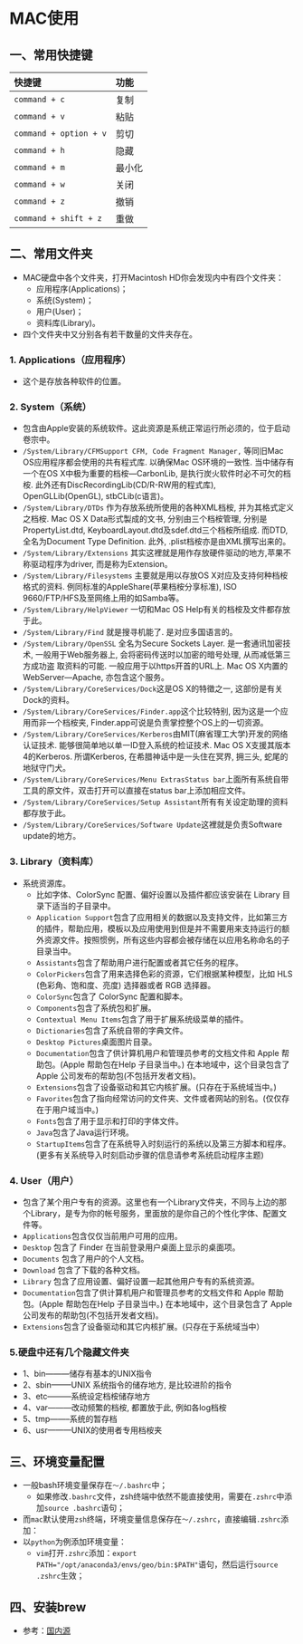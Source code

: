 # MAC使用
## 一、常用快捷键

|快捷键|功能|
|:-- |:-- |
|`command + c` | 复制|
|`command + v`|粘贴 |
|`command + option + v`| 剪切 |
|`command + h`| 隐藏 |
|`command + m `| 最小化 |
|`command + w `| 关闭 |
|`command + z `| 撤销 |
|`command + shift + z `| 重做 |

## 二、常用文件夹
+ MAC硬盘中各个文件夹，打开Macintosh HD你会发现内中有四个文件夹：
  + 应用程序(Applications)；
  + 系统(System)；
  + 用户(User)；
  + 资料库(Library)。
+ 四个文件夹中又分别各有若干数量的文件夹存在。

### 1. Applications（应用程序）
+ 这个是存放各种软件的位置。

### 2. System（系统）
+ 包含由Apple安装的系统软件。这此资源是系统正常运行所必须的，位于启动卷宗中。
+ `/System/Library/CFMSupport CFM, Code Fragment Manager,` 等同旧Mac OS应用程序都会使用的共有程式库. 以确保Mac OS环境的一致性. 当中储存有一个在OS X中极为重要的档桉—CarbonLib, 是执行炭火软件时必不可欠的档桉. 此外还有DiscRecordingLib(CD/R-RW用的程式库), OpenGLLib(OpenGL), stbCLib(c语言)。
+ `/System/Library/DTDs` 作为存放系统所使用的各种XML档桉, 并为其格式定义之档桉. Mac OS X Data形式製成的文书, 分别由三个档桉管理, 分别是PropertyList.dtd, KeyboardLayout.dtd及sdef.dtd三个档桉所组成. 而DTD, 全名为Document Type Definition. 此外, .plist档桉亦是由XML撰写出来的。
+ `/System/Library/Extensions` 其实这裡就是用作存放硬件驱动的地方,苹果不称驱动程序为driver, 而是称为Extension。
+ `/System/Library/Filesystems` 主要就是用以存放OS X对应及支持何种档桉格式的资料. 例同标准的AppleShare(苹果档桉分享标准), ISO 9660/FTP/HFS及至网络上用的如Samba等。
+ `/System/Library/HelpViewer` 一切和Mac OS Help有关的档桉及文件都存放于此。
+ `/System/Library/Find` 就是搜寻机能了. 是对应多国语言的。
+ `/System/Library/OpenSSL` 全名为Secure Sockets Layer. 是一套通讯加密技术, 一般用于Web服务器上, 会将密码传送时以加密的暗号处理, 从而减低第三方成功盗 取资料的可能. 一般应用于以https开首的URL上. Mac OS X内置的WebServer—Apache, 亦包含这个服务。
+ `/System/Library/CoreServices/Dock`这是OS X的特徵之一, 这部份是有关Dock的资料。
+ `/System/Library/CoreServices/Finder.app`这个比较特别, 因为这是一个应用而非一个档桉夹, Finder.app可说是负责掌控整个OS上的一切资源。
+ `/System/Library/CoreServices/Kerberos`由MIT(麻省理工大学)开发的网络认证技术. 能够很简单地以单一ID登入系统的检证技术. Mac OS X支援其版本4的Kerberos. 所谓Kerberos, 在希腊神话中是一头住在冥界, 拥三头, 蛇尾的地狱守门犬。
+ `/System/Library/CoreServices/Menu ExtrasStatus bar`上面所有系统自带工具的原文件，双击打开可以直接在status bar上添加相应文件。
+ `/System/Library/CoreServices/Setup Assistant`所有有关设定助理的资料都存放于此。
+ `/System/Library/CoreServices/Software Update`这裡就是负责Software update的地方。

### 3. Library（资料库）
+ 系统资源库。
  + 比如字体、ColorSync 配置、偏好设置以及插件都应该安装在 Library 目录下适当的子目录中。
  + `Application Support`包含了应用相关的数据以及支持文件，比如第三方的插件，帮助应用，模板以及应用使用到但是并不需要用来支持运行的额外资源文件。按照惯例，所有这些内容都会被存储在以应用名称命名的子目录当中。
  + `Assistants`包含了帮助用户进行配置或者其它任务的程序。
  + `ColorPickers`包含了用来选择色彩的资源，它们根据某种模型，比如 HLS (色彩角、饱和度、亮度) 选择器或者 RGB 选择器。
  + `ColorSync`包含了 ColorSync 配置和脚本。
  + `Components`包含了系统包和扩展。
  + `Contextual Menu Items`包含了用于扩展系统级菜单的插件。
  + `Dictionaries`包含了系统自带的字典文件。
  + `Desktop Pictures`桌面图片目录。
  + `Documentation`包含了供计算机用户和管理员参考的文档文件和 Apple 帮助包。(Apple 帮助包在Help 子目录当中。) 在本地域中，这个目录包含了 Apple 公司发布的帮助包(不包括开发者文档)。
  + `Extensions`包含了设备驱动和其它内核扩展。(只存在于系统域当中。)
  + `Favorites`包含了指向经常访问的文件夹、文件或者网站的别名。(仅仅存在于用户域当中。)
  + `Fonts`包含了用于显示和打印的字体文件。
  + `Java`包含了Java运行环境。
  + `StartupItems`包含了在系统导入时刻运行的系统以及第三方脚本和程序。 (更多有关系统导入时刻启动步骤的信息请参考系统启动程序主题)

### 4. User（用户）
+ 包含了某个用户专有的资源。这里也有一个Library文件夹，不同与上边的那个Library，是专为你的帐号服务，里面放的是你自己的个性化字体、配置文件等。
+ `Applications`包含仅仅当前用户可用的应用。
+ `Desktop` 包含了 Finder 在当前登录用户桌面上显示的桌面项。
+ `Documents` 包含了用户的个人文档。
+ `Download` 包含了下载的各种文档。
+ `Library` 包含了应用设置、偏好设置一起其他用户专有的系统资源。
+ `Documentation`包含了供计算机用户和管理员参考的文档文件和 Apple 帮助包。(Apple 帮助包在Help 子目录当中。) 在本地域中，这个目录包含了 Apple 公司发布的帮助包(不包括开发者文档)。
+ `Extensions`包含了设备驱动和其它内核扩展。(只存在于系统域当中）

### 5.硬盘中还有几个隐藏文件夹
+ 1、bin———储存有基本的UNIX指令
+ 2、sbin——–UNIX 系统指令的储存地方, 是比较进阶的指令
+ 3、etc———系统设定档桉储存地方     
+ 4、var———改动频繁的档桉, 都置放于此, 例如各log档桉      
+ 5、tmp——–系统的暂存档      
+ 6、usr———UNIX的使用者专用档桉夹      

## 三、环境变量配置
- 一般bash环境变量保存在`～/.bashrc`中；
  - 如果修改`.bashrc`文件，zsh终端中依然不能直接使用，需要在`.zshrc`中添加`source .bashrc`语句；
- 而`mac`默认使用`zsh`终端，环境变量信息保存在`～/.zshrc`，直接编辑`.zshrc`添加：
- 以`python`为例添加环境变量：
  - `vim`打开`.zshrc`添加：`export PATH="/opt/anaconda3/envs/geo/bin:$PATH"`语句，然后运行`source .zshrc`生效；
## 四、安装brew
+ 参考：[国内源](https://gitee.com/cunkai/HomebrewCN)

